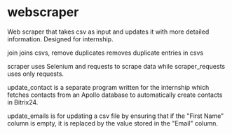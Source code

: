 # webscraper
Web scraper that takes csv as input and updates it with more detailed information. Designed for internship.

join joins csvs, remove duplicates removes duplicate entries in csvs

scraper uses Selenium and requests to scrape data while scraper_requests uses only requests.

update_contact is a separate program written for the internship which fetches contacts from an Apollo database 
to automatically create contacts in Bitrix24.

update_emails is for updating a csv file by ensuring that if the "First Name" column is empty, 
it is replaced by the value stored in the "Email" column.
